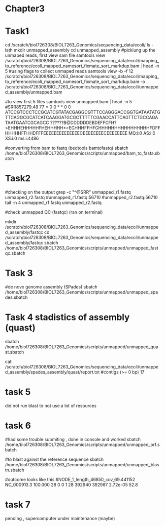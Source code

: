 
# Chapter3

# Task1
cd /scratch/biol726308/BIOL7263_Genomics/sequencing_data/ecoli/
ls -lath
mkdir unmapped_assembly
cd unmapped_assembly
#pickiung up the unmaped reads, first view sam file 
samtools view /scratch/biol726308/BIOL7263_Genomics/sequencing_data/ecoli/mapping_to_reference/ecoli_mapped_namesort_fixmate_sort_markdup.bam | head -n 5
#using flags to collect unmaped reads
samtools view -b -f 12 /scratch/biol726308/BIOL7263_Genomics/sequencing_data/ecoli/mapping_to_reference/ecoli_mapped_namesort_fixmate_sort_markdup.bam -o /scratch/biol726308/BIOL7263_Genomics/sequencing_data/ecoli/unmapped_assembly/unmapped.bam

#to view first 5 files 
samtools view unmapped.bam | head -n 5
#SRR857279.48    77      *       0       0       *       *       0       0       ATCCGTCCCTCCGCATCGTATACGAGGCGTTTCCAGGGACCGGTGATAATATGTTCAGGCGCATCATCAAGGATGCGCTTTTTCGAACCATTCAGTTCTGCCAGATAATGAATCGCAGCC        ??????B@DDDDDDEBDEFFCFH?>EHHHEHHHHHFHEHHHHH*>EGHHHFFHFGHHHHHHHHHHHHHHHHFDFFHHHHHFFHHDFFFEEEEEEEEEEEEEECEEEEEEEECEEEEEEEE        MQ:i:0  AS:i:0  XS:i:0 ms:i:4486

#converting from bam to fastq (bedtools bamtofastq)
sbatch /home/biol726308/BIOL7263_Genomics/scripts/unmapped/bam_to_fasta.sbatch

# Task2
#checking on the output
grep -c "^@SRR" unmapped_r1.fastq unmapped_r2.fastq 
#unmapped_r1.fastq:56710
#unmapped_r2.fastq:56710
tail -n 4 unmapped_r1.fastq unmapped_r2.fastq

#check unmapped QC (fastqc) (ran on terminal)

mkdir /scratch/biol726308/BIOL7263_Genomics/sequencing_data/ecoli/unmapped_assembly/fastqc
cd /scratch/biol726308/BIOL7263_Genomics/sequencing_data/ecoli/unmapped_assembly/fastqc
sbatch /home/biol726308/BIOL7263_Genomics/scripts/unmapped/unmapped_fastqc.sbatch

# Task 3
#de novo genome assembly (SPades)
sbatch /home/biol726308/BIOL7263_Genomics/scripts/unmapped/unmapped_spades.sbatch

# Task 4 stadistics of assembly (quast)
sbatch /home/biol726308/BIOL7263_Genomics/scripts/unmapped/unmapped_quast.sbatch

cat /scratch/biol726308/BIOL7263_Genomics/sequencing_data/ecoli/unmapped_assembly/spades_assembly/quast/report.txt
#contigs (>= 0 bp)         17

# task 5
did not run blast to not use a lot of resources

# task 6
#had some trouble submiting , done in console and worked
sbatch 	/home/biol726308/BIOL7263_Genomics/scripts/unmapped/unmapped_orf.sbatch

#to blast against the reference sequence 
sbatch 	/home/biol726308/BIOL7263_Genomics/scripts/unmapped/unmapped_blastn.sbatch

#outcome looks like this
#NODE_1_length_46850_cov_69.441152	NC_000913.3	100.000	28	0	0	1	28	392940	392967	2.72e-05	52.8

# task 7
pending , supercomputer under maintenance (maybe)